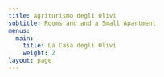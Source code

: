 ```yaml
---
title: Agriturismo degli Olivi
subtitle: Rooms and and a Small Apartment
menus:
  main:
    title: La Casa degli Olivi
    weight: 2
layout: page
---
```


